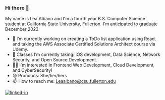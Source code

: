 ### Hi there 👋
My name is Lea Albano and I'm a fourth year B.S. Computer Science student at California State University, Fullerton. I'm anticipated to graduate December 2023. 

- 🔭 I’m currently working on creating a ToDo list application using React and taking the AWS Associate Certified Solutions Architect course via Udemy.
- 🌱 Classes I’m currently taking: iOS development, Data Science, Network Security, and Open Source Development.
- 🙆‍♀️ I'm interested in Frontend Web Development, Cloud Development, and CyberSecurity!
- 😄 Pronouns: She/her/hers
- 📫 How to reach me: Leaalbano@csu.fullerton.edu

[![linked-in](https://img.shields.io/badge/Linked_In-0077B5?style=for-the-badge&logo=LinkedIn&logoColor=white)](https://www.linkedin.com/in/lea-albano/)







